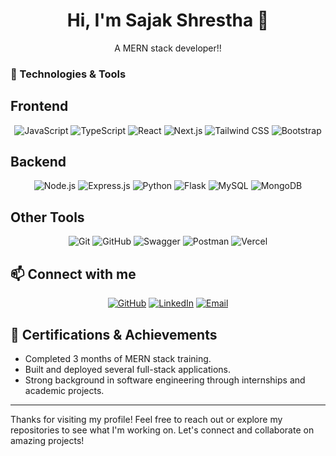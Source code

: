 <div align="center">

# Hi, I'm Sajak Shrestha 👋

A MERN stack developer!!
</div>

### 🔧 Technologies & Tools


## Frontend
<div align="center">
  
![JavaScript](https://img.shields.io/badge/-JavaScript-F7DF1E?style=flat&logo=javascript&logoColor=black)
![TypeScript](https://img.shields.io/badge/-TypeScript-007ACC?style=flat&logo=typescript&logoColor=white)
![React](https://img.shields.io/badge/-React-61DAFB?style=flat&logo=react&logoColor=black)
![Next.js](https://img.shields.io/badge/-Next.js-000000?style=flat&logo=next.js&logoColor=white)
![Tailwind CSS](https://img.shields.io/badge/-Tailwind_CSS-38B2AC?style=flat&logo=tailwind-css&logoColor=white)
![Bootstrap](https://img.shields.io/badge/-Bootstrap-563D7C?style=flat&logo=bootstrap&logoColor=white)

</div>

## Backend
<div align="center">
  
![Node.js](https://img.shields.io/badge/-Node.js-339933?style=flat&logo=node.js&logoColor=white)
![Express.js](https://img.shields.io/badge/-Express.js-000000?style=flat&logo=express&logoColor=white)
![Python](https://img.shields.io/badge/-Python-3776AB?style=flat&logo=python&logoColor=white)
![Flask](https://img.shields.io/badge/-Flask-000000?style=flat&logo=flask&logoColor=white)
![MySQL](https://img.shields.io/badge/-MySQL-4479A1?style=flat&logo=mysql&logoColor=white)
![MongoDB](https://img.shields.io/badge/-MongoDB-47A248?style=flat&logo=mongodb&logoColor=white)

</div>


  
## Other Tools
<div align="center">
  
![Git](https://img.shields.io/badge/-Git-F05032?style=flat&logo=git&logoColor=white)
![GitHub](https://img.shields.io/badge/-GitHub-181717?style=flat&logo=github&logoColor=white)
![Swagger](https://img.shields.io/badge/-Swagger-85EA2D?style=flat&logo=swagger&logoColor=black)
![Postman](https://img.shields.io/badge/-Postman-FF6C37?style=flat&logo=postman&logoColor=white)
![Vercel](https://img.shields.io/badge/-Vercel-000000?style=flat&logo=vercel&logoColor=white)

</div>

## 📫 Connect with me
<div align="center">
  
[![GitHub](https://img.shields.io/badge/GitHub-181717?style=for-the-badge&logo=github&logoColor=white)](https://github.com/DesmondSanctity)
[![LinkedIn](https://img.shields.io/badge/LinkedIn-0077B5?style=for-the-badge&logo=linkedin&logoColor=white)](https://www.linkedin.com/in/sajak-shrestha/)
[![Email](https://img.shields.io/badge/Email-D14836?style=for-the-badge&logo=gmail&logoColor=white)](mailto:sajak.shrestha@example.com)

</div>


## 📜 Certifications & Achievements
- Completed 3 months of MERN stack training.
- Built and deployed several full-stack applications.
- Strong background in software engineering through internships and academic projects.

---

Thanks for visiting my profile! Feel free to reach out or explore my repositories to see what I'm working on. Let's connect and collaborate on amazing projects!

